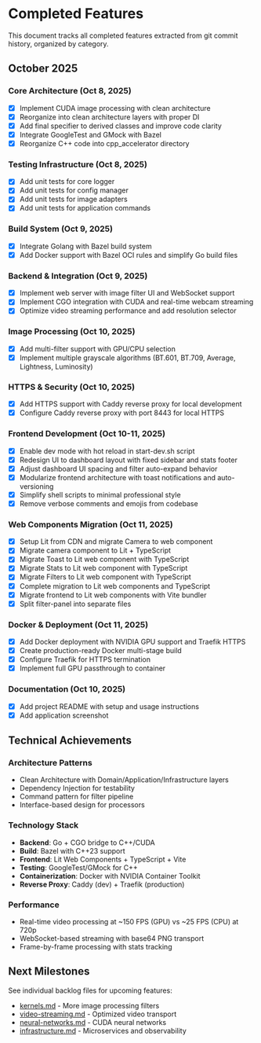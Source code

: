 # Completed Features

This document tracks all completed features extracted from git commit history, organized by category.

## October 2025

### Core Architecture (Oct 8, 2025)
- [x] Implement CUDA image processing with clean architecture
- [x] Reorganize into clean architecture layers with proper DI
- [x] Add final specifier to derived classes and improve code clarity
- [x] Integrate GoogleTest and GMock with Bazel
- [x] Reorganize C++ code into cpp_accelerator directory

### Testing Infrastructure (Oct 8, 2025)
- [x] Add unit tests for core logger
- [x] Add unit tests for config manager
- [x] Add unit tests for image adapters
- [x] Add unit tests for application commands

### Build System (Oct 9, 2025)
- [x] Integrate Golang with Bazel build system
- [x] Add Docker support with Bazel OCI rules and simplify Go build files

### Backend & Integration (Oct 9, 2025)
- [x] Implement web server with image filter UI and WebSocket support
- [x] Implement CGO integration with CUDA and real-time webcam streaming
- [x] Optimize video streaming performance and add resolution selector

### Image Processing (Oct 10, 2025)
- [x] Add multi-filter support with GPU/CPU selection
- [x] Implement multiple grayscale algorithms (BT.601, BT.709, Average, Lightness, Luminosity)

### HTTPS & Security (Oct 10, 2025)
- [x] Add HTTPS support with Caddy reverse proxy for local development
- [x] Configure Caddy reverse proxy with port 8443 for local HTTPS

### Frontend Development (Oct 10-11, 2025)
- [x] Enable dev mode with hot reload in start-dev.sh script
- [x] Redesign UI to dashboard layout with fixed sidebar and stats footer
- [x] Adjust dashboard UI spacing and filter auto-expand behavior
- [x] Modularize frontend architecture with toast notifications and auto-versioning
- [x] Simplify shell scripts to minimal professional style
- [x] Remove verbose comments and emojis from codebase

### Web Components Migration (Oct 11, 2025)
- [x] Setup Lit from CDN and migrate Camera to web component
- [x] Migrate camera component to Lit + TypeScript
- [x] Migrate Toast to Lit web component with TypeScript
- [x] Migrate Stats to Lit web component with TypeScript
- [x] Migrate Filters to Lit web component with TypeScript
- [x] Complete migration to Lit web components and TypeScript
- [x] Migrate frontend to Lit web components with Vite bundler
- [x] Split filter-panel into separate files

### Docker & Deployment (Oct 11, 2025)
- [x] Add Docker deployment with NVIDIA GPU support and Traefik HTTPS
- [x] Create production-ready Docker multi-stage build
- [x] Configure Traefik for HTTPS termination
- [x] Implement full GPU passthrough to container

### Documentation (Oct 10, 2025)
- [x] Add project README with setup and usage instructions
- [x] Add application screenshot

## Technical Achievements

### Architecture Patterns
- Clean Architecture with Domain/Application/Infrastructure layers
- Dependency Injection for testability
- Command pattern for filter pipeline
- Interface-based design for processors

### Technology Stack
- **Backend**: Go + CGO bridge to C++/CUDA
- **Build**: Bazel with C++23 support
- **Frontend**: Lit Web Components + TypeScript + Vite
- **Testing**: GoogleTest/GMock for C++
- **Containerization**: Docker with NVIDIA Container Toolkit
- **Reverse Proxy**: Caddy (dev) + Traefik (production)

### Performance
- Real-time video processing at ~150 FPS (GPU) vs ~25 FPS (CPU) at 720p
- WebSocket-based streaming with base64 PNG transport
- Frame-by-frame processing with stats tracking

## Next Milestones

See individual backlog files for upcoming features:
- [kernels.md](./kernels.md) - More image processing filters
- [video-streaming.md](./video-streaming.md) - Optimized video transport
- [neural-networks.md](./neural-networks.md) - CUDA neural networks
- [infrastructure.md](./infrastructure.md) - Microservices and observability

